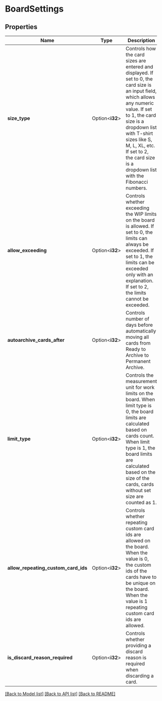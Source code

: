 # BoardSettings

## Properties

Name | Type | Description | Notes
------------ | ------------- | ------------- | -------------
**size_type** | Option<**i32**> | Controls how the card sizes are entered and displayed. If set to 0, the card size is an input field, which allows any numeric value. If set to 1, the card size is a dropdown list with T-shirt sizes like S, M, L, XL, etc. If set to 2, the card size is a dropdown list with the Fibonacci numbers. | [optional]
**allow_exceeding** | Option<**i32**> | Controls whether exceeding the WIP limits on the board is allowed. If set to 0, the limits can always be exceeded. If set to 1, the limits can be exceeded only with an explanation. If set to 2, the limits cannot be exceeded. | [optional]
**autoarchive_cards_after** | Option<**i32**> | Controls number of days before automatically moving all cards from Ready to Archive to Permanent Archive. | [optional]
**limit_type** | Option<**i32**> | Controls the measurement unit for work limits on the board. When limit type is 0, the board limits are calculated based on cards count. When limit type is 1, the board limits are calculated based on the size of the cards, cards without set size are counted as 1. | [optional]
**allow_repeating_custom_card_ids** | Option<**i32**> | Controls whether repeating custom card ids are allowed on the board. When the value is 0, the custom ids of the cards have to be unique on the board. When the value is 1 repeating custom card ids are allowed. | [optional]
**is_discard_reason_required** | Option<**i32**> | Controls whether providing a discard reason is required when discarding a card. | [optional]

[[Back to Model list]](../README.md#documentation-for-models) [[Back to API list]](../README.md#documentation-for-api-endpoints) [[Back to README]](../README.md)


